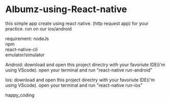 # Albumz-using-React-native
this simple app create using react native. (http request app) for your practice. run on our ios/android 


requirement:
nodeJs  
npm  
react-native-cli  
emulator/simulator


Android:
download and open this project directry with your favoriute IDE(i'm using VScode).
open your terminal and run "react-native run-android"

Ios:
download and open this project directry with your favoriute IDE(i'm using VScode).
open your terminal and run "react-native run-ios"

happy_coding
